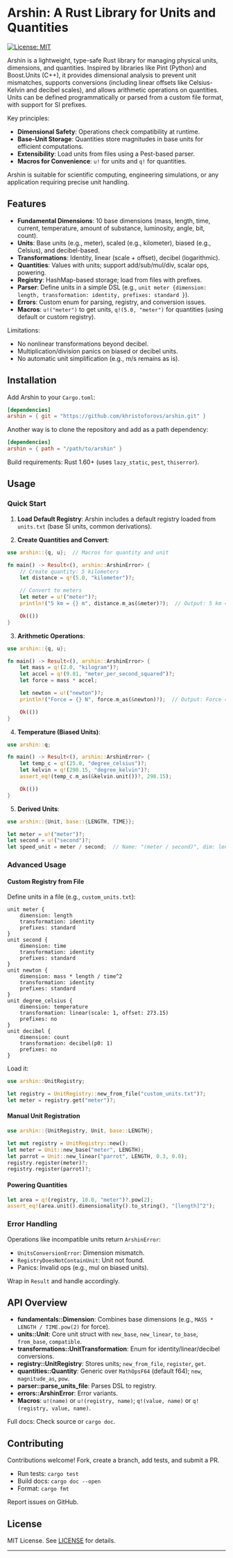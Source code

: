 # Arshin: A Rust Library for Units and Quantities

[![License: MIT](https://img.shields.io/badge/License-MIT-yellow.svg)](https://opensource.org/licenses/MIT)

Arshin is a lightweight, type-safe Rust library for managing physical units, dimensions, and quantities. Inspired by libraries like Pint (Python) and Boost.Units (C++), it provides dimensional analysis to prevent unit mismatches, supports conversions (including linear offsets like Celsius-Kelvin and decibel scales), and allows arithmetic operations on quantities. Units can be defined programmatically or parsed from a custom file format, with support for SI prefixes.

Key principles:

- **Dimensional Safety**: Operations check compatibility at runtime.
- **Base-Unit Storage**: Quantities store magnitudes in base units for efficient computations.
- **Extensibility**: Load units from files using a Pest-based parser.
- **Macros for Convenience**: `u!` for units and `q!` for quantities.

Arshin is suitable for scientific computing, engineering simulations, or any application requiring precise unit handling.

## Features

- **Fundamental Dimensions**: 10 base dimensions (mass, length, time, current, temperature, amount of substance, luminosity, angle, bit, count).
- **Units**: Base units (e.g., meter), scaled (e.g., kilometer), biased (e.g., Celsius), and decibel-based.
- **Transformations**: Identity, linear (scale + offset), decibel (logarithmic).
- **Quantities**: Values with units; support add/sub/mul/div, scalar ops, powering.
- **Registry**: HashMap-based storage; load from files with prefixes.
- **Parser**: Define units in a simple DSL (e.g., `unit meter {dimension: length, transformation: identity, prefixes: standard }`).
- **Errors**: Custom enum for parsing, registry, and conversion issues.
- **Macros**: `u!("meter")` to get units, `q!(5.0, "meter")` for quantities (using default or custom registry).

Limitations:

- No nonlinear transformations beyond decibel.
- Multiplication/division panics on biased or decibel units.
- No automatic unit simplification (e.g., m/s remains as is).

## Installation

Add Arshin to your `Cargo.toml`:

```toml
[dependencies]
arshin = { git = "https://github.com/khristoforovs/arshin.git" }
```

Another way is to clone the repository and add as a path dependency:

```toml
[dependencies]
arshin = { path = "/path/to/arshin" }
```

Build requirements: Rust 1.60+ (uses `lazy_static`, `pest`, `thiserror`).

## Usage

### Quick Start

1. **Load Default Registry**: Arshin includes a default registry loaded from `units.txt` (base SI units, common derivations).

2. **Create Quantities and Convert**:

```rust
use arshin::{q, u};  // Macros for quantity and unit

fn main() -> Result<(), arshin::ArshinError> {
    // Create quantity: 5 kilometers
    let distance = q!(5.0, "kilometer")?;

    // Convert to meters
    let meter = u!("meter")?;
    println!("5 km = {} m", distance.m_as(&meter)?);  // Output: 5 km = 5000 m

    Ok(())
}
```

3. **Arithmetic Operations**:

```rust
use arshin::{q, u};

fn main() -> Result<(), arshin::ArshinError> {
    let mass = q!(2.0, "kilogram")?;
    let accel = q!(9.81, "meter_per_second_squared")?;
    let force = mass * accel;

    let newton = u!("newton")?;
    println!("Force = {} N", force.m_as(&newton)?);  // Output: Force = 19.62 N

    Ok(())
}
```

4. **Temperature (Biased Units)**:

```rust
use arshin::q;

fn main() -> Result<(), arshin::ArshinError> {
    let temp_c = q!(25.0, "degree_celsius")?;
    let kelvin = q!(298.15, "degree_kelvin")?;
    assert_eq!(temp_c.m_as(&kelvin.unit())?, 298.15);

    Ok(())
}
```

5. **Derived Units**:

```rust
use arshin::{Unit, base::{LENGTH, TIME}};

let meter = u!("meter")?;
let second = u!("second")?;
let speed_unit = meter / second;  // Name: "(meter / second)", dim: length / time
```

### Advanced Usage

#### Custom Registry from File

Define units in a file (e.g., `custom_units.txt`):

```
unit meter { 
    dimension: length
    transformation: identity
    prefixes: standard
}
unit second { 
    dimension: time
    transformation: identity
    prefixes: standard
}
unit newton { 
    dimension: mass * length / time^2
    transformation: identity
    prefixes: standard
}
unit degree_celsius {
    dimension: temperature
    transformation: linear(scale: 1, offset: 273.15)
    prefixes: no
}
unit decibel {
    dimension: count
    transformation: decibel(p0: 1)
    prefixes: no
}
```

Load it:

```rust
use arshin::UnitRegistry;

let registry = UnitRegistry::new_from_file("custom_units.txt")?;
let meter = registry.get("meter")?;
```

#### Manual Unit Registration

```rust
use arshin::{UnitRegistry, Unit, base::LENGTH};

let mut registry = UnitRegistry::new();
let meter = Unit::new_base("meter", LENGTH);
let parrot = Unit::new_linear("parrot", LENGTH, 0.3, 0.0);
registry.register(meter)?;
registry.register(parrot)?;
```

#### Powering Quantities

```rust
let area = q!(registry, 10.0, "meter")?.pow(2);
assert_eq!(area.unit().dimensionality().to_string(), "[length]^2");
```

### Error Handling

Operations like incompatible units return `ArshinError`:

- `UnitsConversionError`: Dimension mismatch.
- `RegistryDoesNotContainUnit`: Unit not found.
- Panics: Invalid ops (e.g., mul on biased units).

Wrap in `Result` and handle accordingly.

## API Overview

- **fundamentals::Dimension**: Combines base dimensions (e.g., `MASS * LENGTH / TIME.pow(2)` for force).
- **units::Unit**: Core unit struct with `new_base`, `new_linear`, `to_base`, `from_base`, `compatible`.
- **transformations::UnitTransformation**: Enum for identity/linear/decibel conversions.
- **registry::UnitRegistry**: Stores units; `new_from_file`, `register`, `get`.
- **quantities::Quantity<T>**: Generic over `MathOpsF64` (default f64); `new`, `magnitude_as`, `pow`.
- **parser::parse_units_file**: Parses DSL to registry.
- **errors::ArshinError**: Error variants.
- **Macros**: `u!(name)` or `u!(registry, name)`; `q!(value, name)` or `q!(registry, value, name)`.

Full docs: Check source or `cargo doc`.

## Contributing

Contributions welcome! Fork, create a branch, add tests, and submit a PR.

- Run tests: `cargo test`
- Build docs: `cargo doc --open`
- Format: `cargo fmt`

Report issues on GitHub.

## License

MIT License. See [LICENSE](LICENSE) for details.

---
